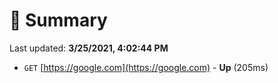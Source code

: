 # 📖 Summary
Last updated: **3/25/2021, 4:02:44 PM**

- `GET` [https://google.com](https://google.com) - **Up** (205ms)
